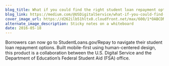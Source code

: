 ```yaml
---
blog_title: What if you could find the right student loan repayment option in 5 steps — or less?
blog_link: https://medium.com/@USDigitalService/what-if-you-could-find-the-right-student-loan-repayment-option-in-5-steps-or-less-a9240f18437e
cover_image_url: https://d262ilb51hltx0.cloudfront.net/max/600/1*OABCDNiABFbPB0Kv1p8vNw.jpeg
alternate_image_description: Sticky notes on a whiteboard
date: 2016-05-18
---
```


Borrowers can now go to StudentLoans.gov/Repay to navigate their student loan repayment options. Built mobile-first using human-centered design, this product is a collaboration between the U.S. Digital Service and the Department of Education’s Federal Student Aid (FSA) office.